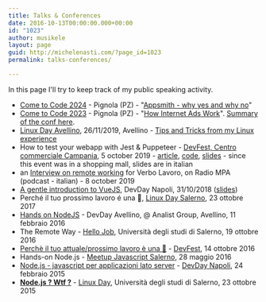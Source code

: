 ```yaml
---
title: Talks & Conferences
date: 2016-10-13T00:00:00.000+00:00
id: "1023"
author: musikele
layout: page
guid: http://michelenasti.com/?page_id=1023
permalink: talks-conferences/

---
```


In this page I'll try to keep track of my public speaking activity.

* [Come to Code 2024](https://2024.cometocode.it) - Pignola (PZ) - "[Appsmith - why yes and why no](/appsmith/)"
* [Come to Code 2023](https://2023.cometocode.it/) - Pignola (PZ) - "[How Internet Ads Work](/2019/10/21/how-internet-ads-work.html)". [Summary of the conf here](/come-to-code-2023/).
* [Linux Day Avellino](https://www.facebook.com/IrLUG/photos/a.618775241498618/2581958275180295/?type=3&theater), 26/11/2019, Avellino - [Tips and Tricks from my Linux experience](https://michelenasti.com/2019/10/27/tips-tricks-from-my-linux-experience.html)
* How to test your webapp with Jest & Puppeteer - [DevFest, Centro commerciale Campania](https://www.facebook.com/GDGCampania/photos/a.1557683971125127/2701031753457004/?type=3&__xts__%5B0%5D=68.ARDuwXLBpW49P5R6HbzqqiwgVEj3XtRMwfXrZ0RTfiQTblii_Gv7li1bwAd2WG04jl7IxgL2Sm5ZzzENUg4fgzNlAXguOm-9-RQEHgf3Tn7P_4_QXi79DjR21_egA96eIPA3Da4CKg3HGRGjgbrcWxdwKX47MWVCYL5oUL9Y1lJ5ZSTmmu6oqgoOrEyZz8yHVB0nMLnJRl3k6BI7RI1In_O7ArYyNju9Xh4RmfapQPmFAfmuj1Dh8MaTfn69goDNamFTC_mY0IOvBKXyD8kq68BgC0diDA6B9YZ86CejSdRAjdC-m0hKj58DZyDSEYaX1pqAADHSyJ-BoBdtsGuniqxdZl9r&__tn__=-R), 5 october 2019 - [article](https://michelenasti.com/2019/10/02/jest-and-puppeteer-from-the-barricades.html), [code](https://github.com/musikele/jest-puppeteer-tutorial), [slides](https://docs.google.com/presentation/d/1eWNTYXp-luxkW4htKnvR_aJ6TvcPr8VgjxC76ozviu0/edit) - since this event was in a shopping mall, slides are in italian
* an [Interview on remote working](http://www.radiompa.com/new/verbo-lavoro-17/) for Verbo Lavoro, on Radio MPA (podcast - italian) - 8 october 2019
* [A gentle introduction to VueJS](https://www.eventbrite.com/e/devday-napoli-a-gentle-introduction-to-vuejs-tickets-51400226461), DevDay Napoli, 31/10/2018 ([slides](https://docs.google.com/presentation/d/18PNQZr8jCx6gRD-CXYou1XQ5O01OOpcLTgRK9Lpq9nU/edit?usp=sharing))
* Perché il tuo prossimo lavoro é una 💩, [Linux Day Salerno](Http://linuxdaysalerno.it), 23 ottobre 2017
* [Hands on NodeJS](https://www.meetup.com/it-IT/devday-av/?chapter_analytics_code=UA-1031071-5)  - DevDay Avellino, @ Analist Group, Avellino, 11 febbraio 2016
* The Remote Way - [Hello Job](https://www.facebook.com/events/1655414721455166/), Università degli studi di Salerno, 19 ottobre 2016
* [Perchè il tuo attuale/prossimo lavoro è una 💩](http://michelenasti.com/2016/10/slides-del-talk-perche-prossimo-lavoro-%F0%9F%92%A9-devfest/) - [DevFest](https://www.meetup.com/it-IT/GDGCampania/events/233788854/), 14 ottobre 2016
* Hands-on Node.js - [Meetup Javascript Salerno](http://www.meetup.com/it-IT/JS-Salerno/events/230284887/), 28 maggio 2016
* [Node.js - javascript per applicazioni lato server](http://michelenasti.com/2016/02/il-battesimo-del-sangue-il-talk-su-nodejs-al-napoli-devday/) - [DevDay Napoli](http://www.coworking-napoli.it/uffici-napoli/index.php/2016/02/18/devday-sviluppo-software-e-non-solo/), 24 febbraio 2015
* [**Node.js ? Wtf ?**](http://michelenasti.com/2015/10/slide-del-mio-mini-talk-su-nodejs-al-linux-day-salerno-2015/) - [Linux Day](http://www.hcsslug.org/wp/2016/02/slide-linuxday-2015/), Università degli studi di Salerno, 23 ottobre 2015
